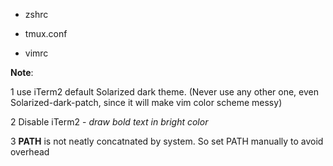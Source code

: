 - zshrc

- tmux.conf

- vimrc

__Note__:

1 use iTerm2 default Solarized dark theme. (Never use any other one, even Solarized-dark-patch, since it will make vim color scheme messy)

2 Disable iTerm2 - _draw bold text in bright color_

3 __PATH__ is not neatly concatnated by system. So set PATH manually to avoid overhead

